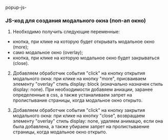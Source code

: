 popup-js-

### JS-код для создания модального окна (поп-ап окно)

1. Необходимо получить следующие переменные:
* кнопка, при клике на которую будет открывать модальное окно (more);
* само модальное окно (overlay);
* кнопка, при клике на которую модальное окно будет закрываться (close).

2. Добавляем обработчик события "click" на кнопку открытия модального окна: при клике на кнопку "more", присваиваем элементу "overlay" стиль display: block (изначально назначен стиль display: none). При необходимости добавяем аниации, заранее определенные в css, а также устаналиваем запрет на пролистывание страницы, когда модальное окно открыто.

3. Добавляем обработчик события "click" на кнопку закрытия модального окна: при клике на кнопку "close", возвращаем элементу "overlay" стиль display: none, удаляем анимацю, если она была добавлена, а также убираем запрет на пролистываение страницы, когда модальное окно открыто.
